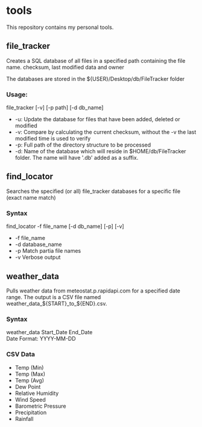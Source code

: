 # tools

This repository contains my personal tools.

## file_tracker
Creates a SQL database of all files in a specified path containing the file name. checksum, last modified data and owner

The databases are stored in the \${USER}/Desktop/db/FileTracker folder

### Usage:
file_tracker [-v] [-p path] [-d db_name]<br>

* -u: Update the database for files that have been added, deleted or modified<br>
* -v: Compare by calculating the current checksum, without the -v the last modified time is used to verify<br>
* -p: Full path of the directory structure to be processed<br>
* -d: Name of the database which will reside in \$HOME/db/FileTracker folder. The name will have '.db' added as a suffix.


## find_locator

Searches the specified (or all) file_tracker databases for a specific file (exact name match)

### Syntax
find_locator -f file_name [-d db_name] [-p] [-v]

* -f file_name
* -d database_name
* -p Match partia file names
* -v Verbose output

## weather_data

Pulls weather data from meteostat.p.rapidapi.com for a specified date range. The output is a CSV file named weather\_data\_\${START}\_to\_\${END}.csv.

### Syntax
weather_data Start_Date End_Date<br>
Date Format: YYYY-MM-DD

### CSV Data

- Temp (Min)
- Temp (Max)
- Temp (Avg)
- Dew Point
- Relative Humidity
- Wind Speed
- Barometric Pressure
- Precipitation
- Rainfall